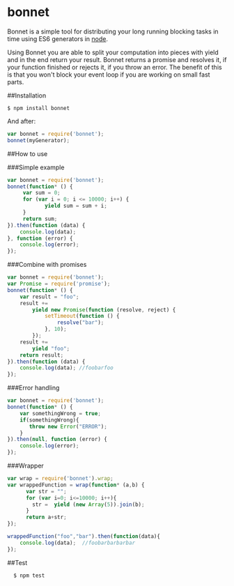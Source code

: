# bonnet
Bonnet is a simple tool for distributing your long running blocking tasks in time using ES6 generators in [node](http://nodejs.org/).


Using Bonnet you are able to split your computation into pieces with yield and in the end return your result.
Bonnet returns a promise and resolves it, if your function finished or rejects it, if you throw an error. 
The benefit of this is that you won't block your event loop if you are working on small fast parts.

##Installation

```
$ npm install bonnet
```
And after:

```javascript
var bonnet = require('bonnet');
bonnet(myGenerator);

```

##How to use

###Simple example

```javascript
var bonnet = require('bonnet');
bonnet(function* () {
     var sum = 0;
     for (var i = 0; i <= 10000; i++) {
            yield sum = sum + i;
     }
     return sum;
}).then(function (data) {
    console.log(data);
}, function (error) {
    console.log(error);
});

```


###Combine with promises

```javascript
var bonnet = require('bonnet');
var Promise = require('promise');
bonnet(function* () {
    var result = "foo";
    result +=
        yield new Promise(function (resolve, reject) {
            setTimeout(function () {
                resolve("bar");
            }, 10);
        });
    result +=
        yield "foo";
    return result;
}).then(function (data) {
    console.log(data); //foobarfoo
});

```


###Error handling

```javascript
var bonnet = require('bonnet');
bonnet(function* () {
    var somethingWrong = true;
    if(somethingWrong){
       throw new Error("ERROR");
    }  
}).then(null, function (error) {
    console.log(error);
});

```


###Wrapper

```javascript
var wrap = require('bonnet').wrap;
var wrappedFunction = wrap(function* (a,b) {
      var str = "";
      for (var i=0; i<=10000; i++){
        str =  yield (new Array(5)).join(b);
      }
      return a+str;
});

wrappedFunction("foo","bar").then(function(data){
    console.log(data);  //foobarbarbarbar
});

```

##Test
```
  $ npm test
```


